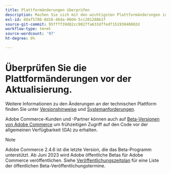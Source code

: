 ```yaml
---
title: Plattformänderungen überprüfen
description: Machen Sie sich mit den wichtigsten Plattformänderungen in einer Version vertraut, während Sie sich auf die Aktualisierung Ihres Adobe Commerce-Projekts vorbereiten.
exl-id: 08af5786-8d16-46da-90d4-5cc201288b1f
source-git-commit: 95ffff39d82cc9027fa633dffedf15193040802d
workflow-type: tm+mt
source-wordcount: '97'
ht-degree: 0%

---
```


# Überprüfen Sie die Plattformänderungen vor der Aktualisierung.

Weitere Informationen zu den Änderungen an der technischen Plattform finden Sie unter [Versionshinweise](../../release/release-notes/overview.md) und [Systemanforderungen](../../installation/system-requirements.md).

Adobe Commerce-Kunden und -Partner können auch auf [Beta-Versionen von Adobe Commerce](../../release/beta.md) um frühzeitigen Zugriff auf den Code vor der allgemeinen Verfügbarkeit (GA) zu erhalten.

>[!NOTE]
>
>Adobe Commerce 2.4.6 ist die letzte Version, die das Beta-Programm unterstützt. Ab Juni 2023 wird Adobe öffentliche Betas für Adobe Commerce veröffentlichen. Siehe [Veröffentlichungszeitplan](../../release/schedule.md) für eine Liste der öffentlichen Beta-Veröffentlichungstermine.
